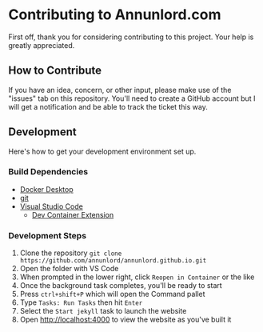 # Contributing to Annunlord.com

First off, thank you for considering contributing to this project. Your help is greatly appreciated.

## How to Contribute

If you have an idea, concern, or other input, please make use of the "issues" tab on this repository. You'll need to create a GitHub account but I will get a notification and be able to track the ticket this way.

## Development

Here's how to get your development environment set up.

### Build Dependencies

- [Docker Desktop](https://www.docker.com/products/docker-desktop/)
- [git](https://git-scm.com/downloads)
- [Visual Studio Code](https://code.visualstudio.com/Download)
  - [Dev Container Extension](https://code.visualstudio.com/docs/devcontainers/tutorial)

### Development Steps

1. Clone the repository `git clone https://github.com/annunlord/annunlord.github.io.git`
2. Open the folder with VS Code
3. When prompted in the lower right, click `Reopen in Container` or the like
4. Once the background task completes, you'll be ready to start
5. Press `ctrl+shift+P` which will open the Command pallet
6. Type `Tasks: Run Tasks` then hit `Enter`
7. Select the `Start jekyll` task to launch the website
8. Open [http://localhost:4000](http://localhost:4000) to view the website as you've built it

